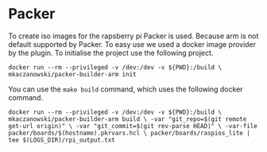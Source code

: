 # Packer

To create iso images for the rapsberry pi Packer is used. Because arm is not default supported by Packer. To easy use we used a docker image provider by the plugin. To initialise the project use the following project.

`docker run --rm --privileged -v /dev:/dev -v ${PWD}:/build \
    mkaczanowski/packer-builder-arm init`

You can use the `make build` command, which uses the following docker command.

`docker run --rm --privileged -v /dev:/dev -v ${PWD}:/build \
    mkaczanowski/packer-builder-arm build \
    -var "git_repo=$(git remote get-url origin)" \
    -var "git_commit=$(git rev-parse HEAD)" \
    -var-file packer/boards/$(hostname).pkrvars.hcl \
    packer/boards/raspios_lite | tee $(LOGS_DIR)/rpi_output.txt`
